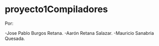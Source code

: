 # proyecto1Compiladores

Por:

  -Jose Pablo Burgos Retana.
  -Aarón Retana Salazar.
  -Mauricio Sanabria Quesada.
